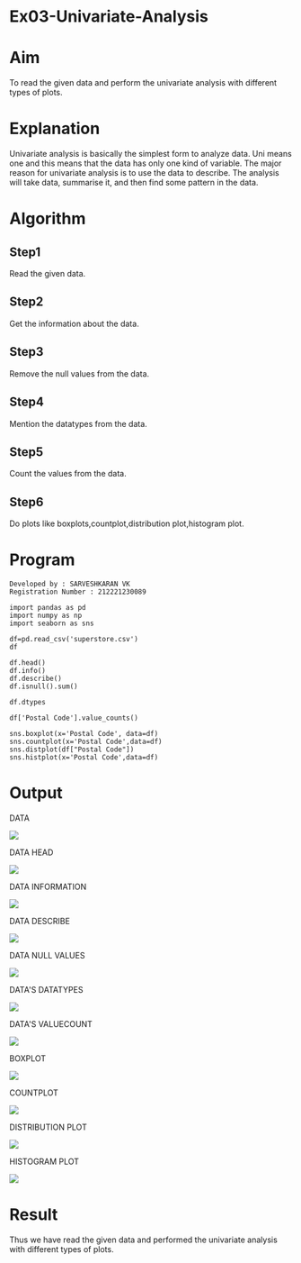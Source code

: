 # Ex03-Univariate-Analysis

# Aim
To read the given data and perform the univariate analysis with different types of plots.
 
# Explanation
Univariate analysis is basically the simplest form to analyze data. Uni means one and this means that the data has only one kind of variable. The major reason for univariate analysis is to use the data to describe. The analysis will take data, summarise it, and then find some pattern in the data.
    
# Algorithm

## Step1
Read the given data.
    
## Step2
Get the information about the data.
    
## Step3
Remove the null values from the data.

## Step4
Mention the datatypes from the data.
    
## Step5
Count the values from the data.
    
## Step6
Do plots like boxplots,countplot,distribution plot,histogram plot.
    
# Program
```
Developed by : SARVESHKARAN VK
Registration Number : 212221230089
```
```
import pandas as pd
import numpy as np
import seaborn as sns

df=pd.read_csv('superstore.csv')
df

df.head()
df.info()
df.describe()
df.isnull().sum()

df.dtypes

df['Postal Code'].value_counts()

sns.boxplot(x='Postal Code', data=df)
sns.countplot(x='Postal Code',data=df)
sns.distplot(df["Postal Code"])
sns.histplot(x='Postal Code',data=df)
```

# Output

DATA

![](./1.png)
 
DATA HEAD

![](./2.png)

DATA INFORMATION

![](./3.png)

DATA DESCRIBE

![](./4.png)

DATA NULL VALUES

![](./5.png)

DATA'S DATATYPES

![](./6.png)

DATA'S VALUECOUNT

![](./7.png)

BOXPLOT

![](./8.png)

COUNTPLOT

![](./9.png)

DISTRIBUTION PLOT

![](./10.png)

HISTOGRAM PLOT

![](./11.png)

# Result
Thus we have read the given data and performed the univariate analysis with different types of plots.





    
